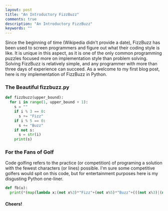 ```yaml
---
layout: post
title: "An Introductory FizzBuzz"
comments: true
description: "An Introductory FizzBuzz"
keywords: ""
---
```


Since the beginning of time (Wikipedia didn't provide a date), FizzBuzz has been used to screen programmers and figure out what their coding style is like. It is unique in this aspect, as it is one of the only common programming puzzles focused more on implementation style than problem solving. Solving FizzBuzz is relatively simple, and any programmer with more than three days of experience can succeed. As a welcome to my first blog post, here is my implementation of FizzBuzz in Python.

### The Beautiful fizzbuzz.py

```python
def fizzbuzz(upper_bound):
  for i in range(1, upper_bound + 1):
    s = ""
    if i % 3 == 0:
      s += "Fizz"
    if i % 5 == 0:
      s += "Buzz"
    if not s:
      s = str(i)
    print(s)
```
### For the Fans of Golf

Code golfing refers to the practice (or competition) of programing a solution with the fewest characters (or lines) possible. I'm sure some competitive golfers would spit on this code, but for entertainment purposes here is my disgusting Python one-liner.

```python
def fb(u):
  print(*(map(lambda x:(not x%3)*"Fizz"+(not x%5)*"Buzz"+(((not x%3)|(not x%5))^1)*f"{x}",range(1,u+1))))
```
#### Cheers!
